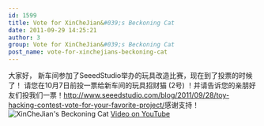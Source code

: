 ```yaml
---
id: 1599
title: Vote for XinCheJian&#039;s Beckoning Cat
date: 2011-09-29 14:25:21
author: 3
group: Vote for XinCheJian&#039;s Beckoning Cat
post_name: vote-for-xinchejians-beckoning-cat
---
```


大家好， 新车间参加了SeeedStudio举办的玩具改造比赛，现在到了投票的时候了！ 请您在10月7日前投一票给新车间的玩具招财猫 (2号) ！并请告诉您的亲朋好友们投我们一票！<http://www.seeedstudio.com/blog/2011/09/28/toy-hacking-contest-vote-for-your-favorite-project/>感谢支持！![XinCheJian's Beckoning Cat](http://www.seeedstudio.com/blog/wp-content/uploads/2011/09/image36.png) [Video on YouTube](http://youtu.be/9i7DidiFYts)